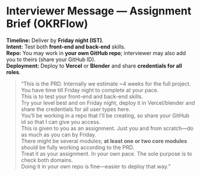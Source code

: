 # Interviewer Message — Assignment Brief (OKRFlow)

**Timeline:** Deliver by **Friday night (IST)**.  
**Intent:** Test both **front-end and back-end** skills.  
**Repo:** You may work in **your own GitHub repo**; interviewer may also add you to theirs (share your GitHub ID).  
**Deployment:** Deploy to **Vercel** or **Blender** and share **credentials for all roles**.

> “This is the PRD. Internally we estimate ~4 weeks for the full project.  
> You have time till Friday night to complete at your pace.  
> This is to test your front-end and back-end skills.  
> Try your level best and on Friday night, deploy it in Vercel/blender and share the credentials for all user types here.  
> You’ll be working in a repo that I’ll be creating, so share your GitHub id so that I can give you access.  
> This is given to you as an assignment. Just you and from scratch—do as much as you can by Friday.  
> There might be several modules; **at least one or two core modules** should be fully working according to the PRD.  
> Treat it as your assignment. In your own pace. The sole purpose is to check both domains.  
> Doing it in your own repo is fine—easier to deploy that way.”